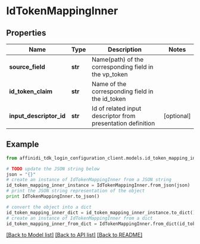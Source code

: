 # IdTokenMappingInner

## Properties

| Name                    | Type    | Description                                                 | Notes      |
| ----------------------- | ------- | ----------------------------------------------------------- | ---------- |
| **source_field**        | **str** | Name(path) of the corresponding field in the vp_token       |
| **id_token_claim**      | **str** | Name of the corresponding field in the id_token             |
| **input_descriptor_id** | **str** | Id of related input descriptor from presentation definition | [optional] |

## Example

```python
from affinidi_tdk_login_configuration_client.models.id_token_mapping_inner import IdTokenMappingInner

# TODO update the JSON string below
json = "{}"
# create an instance of IdTokenMappingInner from a JSON string
id_token_mapping_inner_instance = IdTokenMappingInner.from_json(json)
# print the JSON string representation of the object
print IdTokenMappingInner.to_json()

# convert the object into a dict
id_token_mapping_inner_dict = id_token_mapping_inner_instance.to_dict()
# create an instance of IdTokenMappingInner from a dict
id_token_mapping_inner_from_dict = IdTokenMappingInner.from_dict(id_token_mapping_inner_dict)
```

[[Back to Model list]](../README.md#documentation-for-models) [[Back to API list]](../README.md#documentation-for-api-endpoints) [[Back to README]](../README.md)
